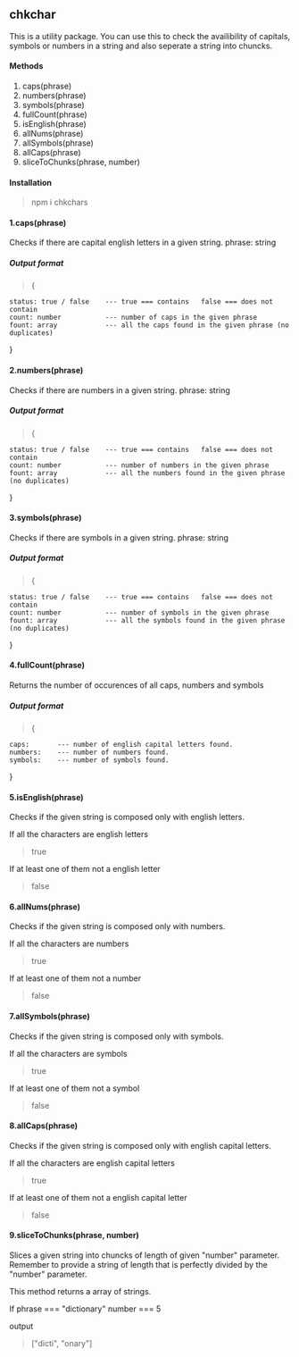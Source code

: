 ## chkchar

This is a utility package. You can use this to check the availibility of capitals, symbols or numbers in a string and also seperate a string into chuncks.

#### Methods

1. caps(phrase)
2. numbers(phrase)
3. symbols(phrase)
4. fullCount(phrase)
5. isEnglish(phrase)
6. allNums(phrase)
7. allSymbols(phrase)
8. allCaps(phrase)
9. sliceToChunks(phrase, number)

#### Installation

> npm i chkchars

#### 1.caps(phrase)

Checks if there are capital english letters in a given string.
phrase: string

##### Output format

> {

    status: true / false    --- true === contains   false === does not contain
    count: number           --- number of caps in the given phrase
    fount: array            --- all the caps found in the given phrase (no duplicates)

}

#### 2.numbers(phrase)

Checks if there are numbers in a given string.
phrase: string

##### Output format

> {

    status: true / false    --- true === contains   false === does not contain
    count: number           --- number of numbers in the given phrase
    fount: array            --- all the numbers found in the given phrase (no duplicates)

}

#### 3.symbols(phrase)

Checks if there are symbols in a given string.
phrase: string

##### Output format

> {

    status: true / false    --- true === contains   false === does not contain
    count: number           --- number of symbols in the given phrase
    fount: array            --- all the symbols found in the given phrase (no duplicates)

}

#### 4.fullCount(phrase)

Returns the number of occurences of all caps, numbers and symbols

##### Output format

> {

    caps:       --- number of english capital letters found.
    numbers:    --- number of numbers found.
    symbols:    --- number of symbols found.

}

#### 5.isEnglish(phrase)

Checks if the given string is composed only with english letters.

If all the characters are english letters

> true

If at least one of them not a english letter

> false

#### 6.allNums(phrase)

Checks if the given string is composed only with numbers.

If all the characters are numbers

> true

If at least one of them not a number

> false

#### 7.allSymbols(phrase)

Checks if the given string is composed only with symbols.

If all the characters are symbols

> true

If at least one of them not a symbol

> false

#### 8.allCaps(phrase)

Checks if the given string is composed only with english capital letters.

If all the characters are english capital letters

> true

If at least one of them not a english capital letter

> false

#### 9.sliceToChunks(phrase, number)

Slices a given string into chuncks of length of given "number" parameter. Remember to provide a string of length that is perfectly divided by the "number" parameter.

This method returns a array of strings.

If
phrase === "dictionary"
number === 5

output

> ["dicti", "onary"]
